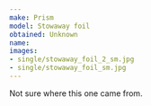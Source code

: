 ```yaml
---
make: Prism
model: Stowaway foil
obtained: Unknown
name:
images:
- single/stowaway_foil_2_sm.jpg
- single/stowaway_foil_sm.jpg
---
```


Not sure where this one came from.
